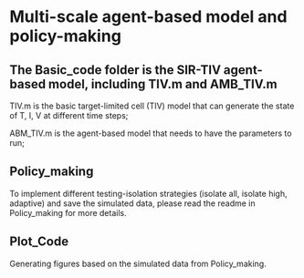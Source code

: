 # Multi-scale agent-based model and policy-making
## The Basic_code folder is the SIR-TIV agent-based model, including TIV.m and AMB_TIV.m
TIV.m is the basic target-limited cell (TIV) model that can generate the state of T, I, V at different time steps;

ABM_TIV.m is the agent-based model that needs to have the parameters to run;

## Policy_making
To implement different testing-isolation strategies (isolate all, isolate high, adaptive) and save the simulated data, please read the readme in Policy_making for more details.

## Plot_Code
Generating figures based on the simulated data from Policy_making.
